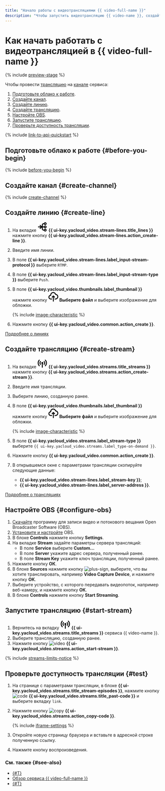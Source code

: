 ```yaml
---
title: "Начало работы с видеотрансляциями {{ video-full-name }}"
description: "Чтобы запустить видеотрансляцию {{ video-name }}, создайте линию и настройте OBS."
---
```


# Как начать работать c видеотрансляцией в {{ video-full-name }}

{% include [preview-stage](../_includes/video/preview-stage.md) %}

Чтобы провести [трансляцию](./concepts/index.md#streams) на [канале](./concepts/index.md#channels) сервиса:
1. [Подготовьте облако к работе](#before-you-begin).
1. [Создайте канал](#create-channel).
1. [Создайте линию](#create-line).
1. [Создайте трансляцию](#create-stream).
1. [Настройте OBS](#configure-obs).
1. [Запустите трансляцию](#start-stream).
1. [Проверьте доступность трансляции](#test).

{% include [link-to-api-quickstart](../_includes/video/link-to-api-quickstart.md) %}

## Подготовьте облако к работе {#before-you-begin}

{% include [before-you-begin](../_includes/video/before-you-begin.md) %}

## Создайте канал {#create-channel}

{% include [create-channel](../_includes/video/create-channel.md) %}

## Создайте линию {#create-line}

1. На вкладке ![lines](../_assets/console-icons/branches-right-arrow-right.svg) **{{ ui-key.yacloud_video.stream-lines.title_lines }}** нажмите кнопку **{{ ui-key.yacloud_video.stream-lines.action_create-line }}**.
1. Введите имя линии.
1. В поле **{{ ui-key.yacloud_video.stream-lines.label_input-stream-protocol }}** выберите `RTMP`.
1. В поле **{{ ui-key.yacloud_video.stream-lines.label_input-stream-type }}** выберите `Push`.
1. В поле **{{ ui-key.yacloud_video.thumbnails.label_thumbnail }}** нажмите кнопку ![upload](../_assets/console-icons/cloud-arrow-up-in.svg) **Выберите файл** и выберите изображение для обложки.

    {% include [image-characteristic](../_includes/video/image-characteristic.md) %}

1. Нажмите кнопку **{{ ui-key.yacloud_video.common.action_create }}**.

[Подробнее о линиях](./concepts/index.md#lines)

## Создайте трансляцию {#create-stream}

1. На вкладке ![streams](../_assets/console-icons/antenna-signal.svg) **{{ ui-key.yacloud_video.streams.title_streams }}** нажмите кнопку **{{ ui-key.yacloud_video.streams.action_create-stream }}**.
1. Введите имя трансляции.
1. Выберите линию, созданную ранее.
1. В поле **{{ ui-key.yacloud_video.thumbnails.label_thumbnail }}** нажмите кнопку ![upload](../_assets/console-icons/cloud-arrow-up-in.svg) **Выберите файл** и выберите изображение для обложки.

    {% include [image-characteristic](../_includes/video/image-characteristic.md) %}

1. В поле **{{ ui-key.yacloud_video.streams.label_stream-type }}** выберите `{{ ui-key.yacloud_video.streams.label_type-on-demand }}`.
1. Нажмите кнопку **{{ ui-key.yacloud_video.common.action_create }}**.
1. В открывшемся окне с параметрами трансляции скопируйте следующие данные:
    * **{{ ui-key.yacloud_video.stream-lines.label_stream-key }}**;
    * **{{ ui-key.yacloud_video.stream-lines.label_server-address }}**.

[Подробнее о трансляциях](./concepts/index.md#streams)

## Настройте OBS {#configure-obs}

1. [Скачайте](https://obsproject.com/download) программу для записи видео и потокового вещания Open Broadcaster Software (OBS).
1. [Установите и настройте](https://obsproject.com/kb/category/1) OBS.
1. В блоке **Controls** нажмите кнопку **Settings**.
1. На вкладке **Stream** задайте параметры сервера трансляций:
    * В поле **Service** выберите **Custom...**
    * В поле **Server** укажите адрес сервера, полученный ранее.
    * В поле **Stream Key** укажите ключ трансляции, полученный ранее.
1. Нажмите кнопку **ОК**.
1. В блоке **Sources** нажмите кнопку ![plus-sign](../_assets/console-icons/plus.svg), выберите, что вы хотите транслировать, например **Video Capture Device**, и нажмите кнопку **ОК**.
1. Выберите устройство, с которого передавать видеопоток, например веб-камеру, и нажмите кнопку **ОК**.
1. В блоке **Controls** нажмите кнопку **Start Streaming**.

## Запустите трансляцию {#start-stream}

1. Вернитесь на вкладку ![streams](../_assets/console-icons/antenna-signal.svg) **{{ ui-key.yacloud_video.streams.title_streams }}** сервиса {{ video-name }}.
1. Выберите трансляцию, созданную ранее.
1. Нажмите кнопку ![video](../_assets/console-icons/circle-play.svg) **{{ ui-key.yacloud_video.streams.action_start-stream }}**.

{% include [streams-limits-notice](../_includes/video/streams-limits-notice.md) %}

## Проверьте доступность трансляции {#test}

1. На странице с параметрами трансляции, в блоке **{{ ui-key.yacloud_video.streams.title_stream-episodes }}**, нажмите кнопку ![code](../_assets/console-icons/code.svg) **{{ ui-key.yacloud_video.streams.title_past-code }}** и выберите вкладку `link`.
1. Нажмите кнопку ![copy](../_assets/console-icons/copy.svg) **{{ ui-key.yacloud_video.streams.action_copy-code }}**.

    {% include [iframe-settings](../_includes/video/iframe-settings.md) %}

1. Откройте новую страницу браузера и вставьте в адресной строке полученную ссылку.
1. Нажмите кнопку воспроизведения.

### См. также {#see-also}

* [{#T}](hosting.md)
* [Обзор сервиса {{ video-full-name }}](./concepts/index.md)
* [{#T}](troubleshooting.md)